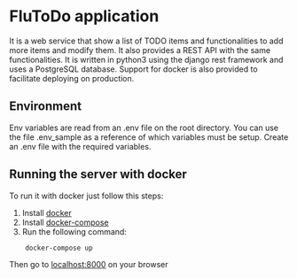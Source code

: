 # FluToDo application
It is a web service that show a list of TODO items and functionalities to add more items and modify them.
It also provides a REST API with the same functionalities.
It is written in python3 using the django rest framework and uses a PostgreSQL database. 
Support for docker is also provided to facilitate deploying on production.

## Environment
Env variables are read from an .env file on the root directory. 
You can use the file .env_sample as a reference of which variables must be setup.
Create an .env file with the required variables.

## Running the server with docker
To run it with docker just follow this steps:

1. Install [docker](https://docs.docker.com/engine/installation/)
2. Install [docker-compose](https://docs.docker.com/compose/install/)
3. Run the following command:
```
    docker-compose up
```
Then go to [localhost:8000](http://localhost:8000) on your browser
